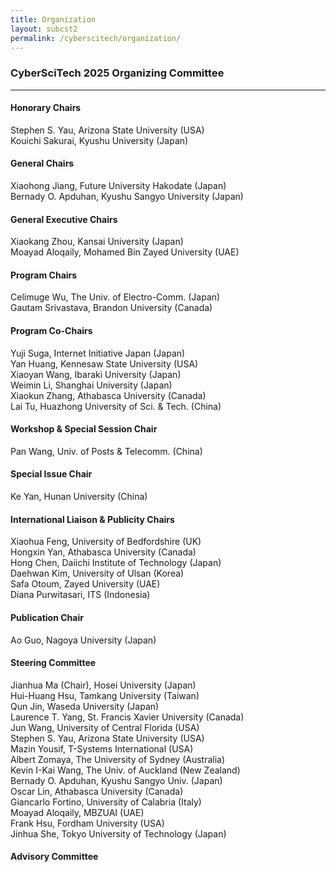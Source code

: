 ```yaml
---
title: Organization
layout: subcst2
permalink: /cyberscitech/organization/
---
```



<h3>CyberSciTech 2025 Organizing Committee</h3>
<hr/>

<h4> Honorary Chairs</h4>
Stephen S. Yau, Arizona State University (USA)<br>
Kouichi Sakurai, Kyushu University (Japan)

<h4>General Chairs</h4>
Xiaohong Jiang, Future University Hakodate (Japan)<br>
Bernady O. Apduhan, Kyushu Sangyo University (Japan)

<h4>General Executive Chairs</h4>
Xiaokang Zhou, Kansai University (Japan)<br>
Moayad Aloqaily, Mohamed Bin Zayed University (UAE)

<h4>Program Chairs</h4>
Celimuge Wu, The Univ. of Electro-Comm. (Japan)<br>
Gautam Srivastava, Brandon University (Canada)

<h4>Program Co-Chairs</h4>
Yuji Suga, Internet Initiative Japan (Japan)<br>
Yan Huang, Kennesaw State University (USA)<br>
Xiaoyan Wang, Ibaraki University (Japan)<br>
Weimin Li, Shanghai University (Japan)<br>
Xiaokun Zhang, Athabasca University (Canada)<br>
Lai Tu, Huazhong University of Sci. & Tech. (China)

<h4>Workshop & Special Session Chair</h4>
Pan Wang, Univ. of Posts & Telecomm. (China)

<h4>Special Issue Chair</h4>
Ke Yan, Hunan University (China)

<h4>International Liaison & Publicity Chairs</h4>
Xiaohua Feng, University of Bedfordshire (UK)<br>
Hongxin Yan, Athabasca University (Canada)<br>
Hong Chen, Daiichi Institute of Technology (Japan)<br>
Daehwan Kim, University of Ulsan (Korea)<br>
Safa Otoum, Zayed University (UAE)<br>
Diana Purwitasari, ITS (Indonesia)

<h4> Publication Chair </h4>
Ao Guo, Nagoya University (Japan)

<h4>Steering Committee</h4>
Jianhua Ma (Chair), Hosei University (Japan)<br>
Hui-Huang Hsu, Tamkang University (Taiwan)<br>
Qun Jin, Waseda University (Japan)<br>
Laurence T. Yang, St. Francis Xavier University (Canada)<br>
Jun Wang, University of Central Florida (USA)<br>
Stephen S. Yau, Arizona State University (USA)<br>
Mazin Yousif, T-Systems International (USA)<br>
Albert Zomaya, The University of Sydney (Australia)<br>
Kevin I-Kai Wang, The Univ. of Auckland (New Zealand)<br>
Bernady O. Apduhan, Kyushu Sangyo Univ. (Japan)<br>
Oscar Lin, Athabasca University (Canada)<br>
Giancarlo Fortino, University of Calabria (Italy)<br>
Moayad Aloqaily, MBZUAI (UAE)<br>
Frank Hsu, Fordham University (USA)<br>
Jinhua She, Tokyo University of Technology (Japan)

<h4> Advisory Committee </h4>
